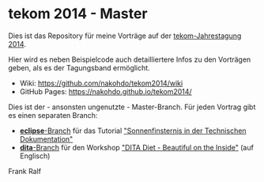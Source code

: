 # tekom 2014 - Master

Dies ist das Repository für meine Vorträge auf der [tekom-Jahrestagung 2014](http://tagungen.tekom.de/h14/tekom-jahrestagung-2014/). 

Hier wird es neben Beispielcode auch detailliertere Infos zu den Vorträgen geben, als es der Tagungsband ermöglicht. 

* Wiki: https://github.com/nakohdo/tekom2014/wiki
* GitHub Pages: https://nakohdo.github.io/tekom2014/ 
 
Dies ist der - ansonsten ungenutzte - Master-Branch. Für jeden Vortrag gibt es einen separaten Branch:

- [**eclipse**-Branch](https://github.com/nakohdo/tekom2014/tree/eclipse) für das Tutorial ["Sonnenfinsternis in der Technischen Dokumentation"](http://tagungen.tekom.de/h14/tagungsprogramm/programm/program/sv_714_OTS7/)
- [**dita**-Branch](https://github.com/nakohdo/tekom2014/tree/dita) für den Workshop ["DITA Diet - Beautiful on the Inside"](http://tagungen.tekom.de/h14/tagungsprogramm/programm/program/sv_715_DITA3/) (auf Englisch)

Frank Ralf

